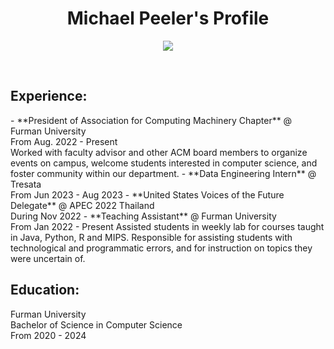 <h1 align="center"><b>Michael Peeler's Profile</b></h1>
<p align="center">
  <a href="https://github.com/DenverCoder1/readme-typing-svg"><img src="https://readme-typing-svg.herokuapp.com?font=Time+New+Roman&color=olive&size=25&center=true&vCenter=true&width=600&height=100&lines=Welcome+To+My+Page!;++;Computer+Science+Student,;Furman+University+Senior,;Writer,;Leader,;Researcher,;Lover+Of+Learning"></a>
</p>

<br>
<h2>Experience:</h2>
- **President of Association for Computing Machinery Chapter** @ Furman University <br>
From Aug. 2022 - Present <br>
Worked with faculty advisor and other ACM board members to organize events on campus, welcome students interested in computer science, and foster community within our department.
- **Data Engineering Intern** @ Tresata
<br> From Jun 2023 - Aug 2023
- **United States Voices of the Future Delegate** @ APEC 2022 Thailand
<br> During Nov 2022
- **Teaching Assistant** @ Furman University
<br> From Jan 2022 - Present
Assisted students in weekly lab for courses taught in Java, Python, R and MIPS. Responsible for assisting students with technological and programmatic errors, and for instruction on topics they were uncertain of.

<h2>Education:</h2>
Furman University
<br> Bachelor of Science in Computer Science
<br> From 2020 - 2024
